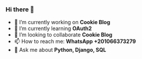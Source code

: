 ### Hi there 👋

<!--
**islam-kamel/islam-kamel** is a ✨ _special_ ✨ repository because its `README.md` (this file) appears on your GitHub profile.

Here are some ideas to get you started:


- 👯 I’m looking to collaborate on ...
- 🤔 I’m looking for help with ...
- 💬 Ask me about ...
- 📫 How to reach me: ...
- 😄 Pronouns: ...
- ⚡ Fun fact: ...
-->

- 🔭 I’m currently working on  **Cookie Blog**
- 🌱 I’m currently learning  **OAuth2**
- 👯 I’m looking to collaborate **Cookie Blog**
- 📫 How to reach me: **WhatsApp +201066373279**
- 💬 Ask me about **Python, Django, SQL**
